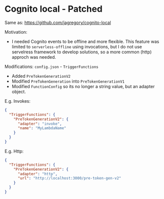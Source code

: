 # Cognito local - Patched
Same as: https://github.com/jagregory/cognito-local

Motivation:
- I needed Cognito events to be offline and more flexible. This feature was limited to `serverless-offline` using invocations, but I do not use servelress framework to develop solutions, so a more common (http) approch was needed.

Modifications:
`config.json` - `TriggerFunctions`
- Added `PreTokenGenerationV2`
- Modified `PreTokenGeneration` into `PreTokenGenerationV1`
- Modified `FunctionConfig` so its no longer a string value, but an adapter object.

E.g. Invokes:
```json
{
  "TriggerFunctions": {
    "PreTokenGenerationV2": {
      "adapter": "invoke",
      "name": "MyLambdaName"
    }
  }
}
```
E.g. Http:
```json
{
  "TriggerFunctions": {
    "PreTokenGenerationV2": {
      "adapter": "http",
      "url": "http://localhost:3000/pre-token-gen-v2"
    }
  }
}
```